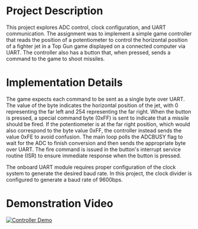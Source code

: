 # Project Description

This project explores ADC control, clock configuration, and UART communication. The assignment was to implement a simple game controller that reads the position of a potentiometer to control the horizontal position of a fighter jet in a Top Gun game displayed on a connected computer via UART. The controller also has a button that, when pressed, sends a command to the game to shoot missiles.

# Implementation Details
The game expects each command to be sent as a single byte over UART. The value of the byte indicates the horizontal position of the jet, with 0 representing the far left and 254 representing the far right. When the button is pressed, a special command byte (0xFF) is sent to indicate that a missile should be fired. If the potentiometer is at the far right position, which would also correspond to the byte value 0xFF, the controller instead sends the value 0xFE to avoid confusion. The main loop polls the ADCBUSY flag to wait for the ADC to finish conversion and then sends the appropriate byte over UART. The fire command is issued in the button's interrupt service routine (ISR) to ensure immediate response when the button is pressed.

The onboard UART module requires proper configuration of the clock system to generate the desired baud rate. In this project, the clock divider is configured to generate a baud rate of 9600bps.




# Demonstration Video
[![Controller Demo](https://img.youtube.com/vi/VCt6SuJNLRY/hqdefault.jpg)](https://www.youtube.com/shorts/VCt6SuJNLRY)